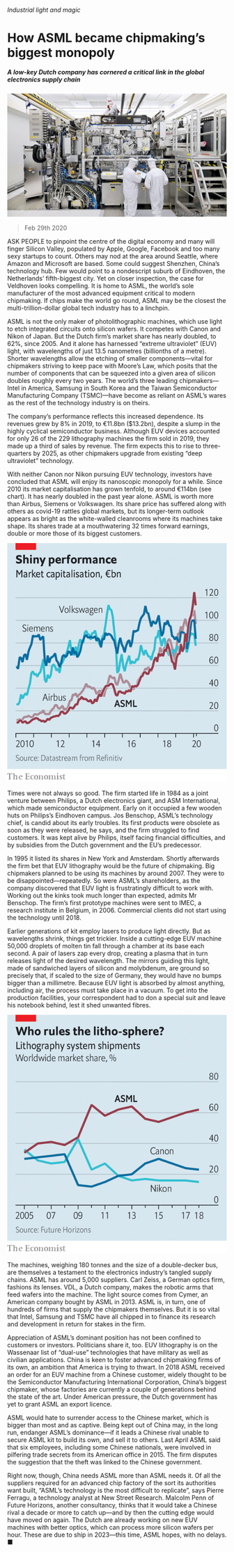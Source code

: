 ###### Industrial light and magic

# How ASML became chipmaking’s biggest monopoly 

##### A low-key Dutch company has cornered a critical link in the global electronics supply chain 

![image](images/20200229_WBP005_0.jpg) 

> Feb 29th 2020 

ASK PEOPLE to pinpoint the centre of the digital economy and many will finger Silicon Valley, populated by Apple, Google, Facebook and too many sexy startups to count. Others may nod at the area around Seattle, where Amazon and Microsoft are based. Some could suggest Shenzhen, China’s technology hub. Few would point to a nondescript suburb of Eindhoven, the Netherlands’ fifth-biggest city. Yet on closer inspection, the case for Veldhoven looks compelling. It is home to ASML, the world’s sole manufacturer of the most advanced equipment critical to modern chipmaking. If chips make the world go round, ASML may be the closest the multi-trillion-dollar global tech industry has to a linchpin.

ASML is not the only maker of photolithographic machines, which use light to etch integrated circuits onto silicon wafers. It competes with Canon and Nikon of Japan. But the Dutch firm’s market share has nearly doubled, to 62%, since 2005. And it alone has harnessed “extreme ultraviolet” (EUV) light, with wavelengths of just 13.5 nanometres (billionths of a metre). Shorter wavelengths allow the etching of smaller components—vital for chipmakers striving to keep pace with Moore’s Law, which posits that the number of components that can be squeezed into a given area of silicon doubles roughly every two years. The world’s three leading chipmakers—Intel in America, Samsung in South Korea and the Taiwan Semiconductor Manufacturing Company (TSMC)—have become as reliant on ASML’s wares as the rest of the technology industry is on theirs.


The company’s performance reflects this increased dependence. Its revenues grew by 8% in 2019, to €11.8bn ($13.2bn), despite a slump in the highly cyclical semiconductor business. Although EUV devices accounted for only 26 of the 229 lithography machines the firm sold in 2019, they made up a third of sales by revenue. The firm expects this to rise to three-quarters by 2025, as other chipmakers upgrade from existing “deep ultraviolet” technology.

With neither Canon nor Nikon pursuing EUV technology, investors have concluded that ASML will enjoy its nanoscopic monopoly for a while. Since 2010 its market capitalisation has grown tenfold, to around €114bn (see chart). It has nearly doubled in the past year alone. ASML is worth more than Airbus, Siemens or Volkswagen. Its share price has suffered along with others as covid-19 rattles global markets, but its longer-term outlook appears as bright as the white-walled cleanrooms where its machines take shape. Its shares trade at a mouthwatering 32 times forward earnings, double or more those of its biggest customers.

![image](images/20200229_WBC384.png) 


Times were not always so good. The firm started life in 1984 as a joint venture between Philips, a Dutch electronics giant, and ASM International, which made semiconductor equipment. Early on it occupied a few wooden huts on Philips’s Eindhoven campus. Jos Benschop, ASML’s technology chief, is candid about its early troubles. Its first products were obsolete as soon as they were released, he says, and the firm struggled to find customers. It was kept alive by Philips, itself facing financial difficulties, and by subsidies from the Dutch government and the EU’s predecessor.

In 1995 it listed its shares in New York and Amsterdam. Shortly afterwards the firm bet that EUV lithography would be the future of chipmaking. Big chipmakers planned to be using its machines by around 2007. They were to be disappointed—repeatedly. So were ASML’s shareholders, as the company discovered that EUV light is frustratingly difficult to work with. Working out the kinks took much longer than expected, admits Mr Benschop. The firm’s first prototype machines were sent to IMEC, a research institute in Belgium, in 2006. Commercial clients did not start using the technology until 2018.

Earlier generations of kit employ lasers to produce light directly. But as wavelengths shrink, things get trickier. Inside a cutting-edge EUV machine 50,000 droplets of molten tin fall through a chamber at its base each second. A pair of lasers zap every drop, creating a plasma that in turn releases light of the desired wavelength. The mirrors guiding this light, made of sandwiched layers of silicon and molybdenum, are ground so precisely that, if scaled to the size of Germany, they would have no bumps bigger than a millimetre. Because EUV light is absorbed by almost anything, including air, the process must take place in a vacuum. To get into the production facilities, your correspondent had to don a special suit and leave his notebook behind, lest it shed unwanted fibres.

![image](images/20200229_WBC385.png) 


The machines, weighing 180 tonnes and the size of a double-decker bus, are themselves a testament to the electronics industry’s tangled supply chains. ASML has around 5,000 suppliers. Carl Zeiss, a German optics firm, fashions its lenses. VDL, a Dutch company, makes the robotic arms that feed wafers into the machine. The light source comes from Cymer, an American company bought by ASML in 2013. ASML is, in turn, one of hundreds of firms that supply the chipmakers themselves. But it is so vital that Intel, Samsung and TSMC have all chipped in to finance its research and development in return for stakes in the firm.

Appreciation of ASML’s dominant position has not been confined to customers or investors. Politicians share it, too. EUV lithography is on the Wassenaar list of “dual-use” technologies that have military as well as civilian applications. China is keen to foster advanced chipmaking firms of its own, an ambition that America is trying to thwart. In 2018 ASML received an order for an EUV machine from a Chinese customer, widely thought to be the Semiconductor Manufacturing International Corporation, China’s biggest chipmaker, whose factories are currently a couple of generations behind the state of the art. Under American pressure, the Dutch government has yet to grant ASML an export licence.

ASML would hate to surrender access to the Chinese market, which is bigger than most and as captive. Being kept out of China may, in the long run, endanger ASML’s dominance—if it leads a Chinese rival unable to secure ASML kit to build its own, and sell it to others. Last April ASML said that six employees, including some Chinese nationals, were involved in pilfering trade secrets from its American office in 2015. The firm disputes the suggestion that the theft was linked to the Chinese government.

Right now, though, China needs ASML more than ASML needs it. Of all the suppliers required for an advanced chip factory of the sort its authorities want built, “ASML’s technology is the most difficult to replicate”, says Pierre Ferragu, a technology analyst at New Street Research. Malcolm Penn of Future Horizons, another consultancy, thinks that it would take a Chinese rival a decade or more to catch up—and by then the cutting edge would have moved on again. The Dutch are already working on new EUV machines with better optics, which can process more silicon wafers per hour. These are due to ship in 2023—this time, ASML hopes, with no delays. ■


